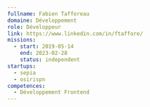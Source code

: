 ```yaml
---
fullname: Fabien Tafforeau
domaine: Développement
role: Développeur
link: https://www.linkedin.com/in/ftaffore/
missions:
  - start: 2019-05-14
    end: 2023-02-28
    status: independent
startups:
  - sepia
  - osirispn
competences:
  - Développement Frontend
---
```

